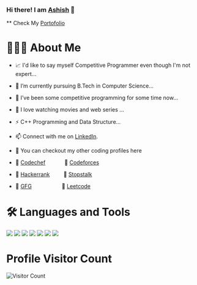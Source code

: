 ### Hi there! I am [Ashish][3] 👋

** Check My [Portofolio][4]

# 👨🏻‍💻 About Me
- 📈 I'd like to say myself Competitive Programmer even though I'm not expert...
- 🔭 I’m currently pursuing B.Tech in Computer Science...
- 🌱 I’ve been some competitive programming for some time now...
- :movie_camera: I love watching movies and web series ...
- ⚡ C++ Programming and Data Structure...

- 📫 Connect with me on [LinkedIn][3].
- :gem: You can checkout my other coding profiles here
- :beginner: [Codechef][5]    &ensp; &ensp; &ensp;  :beginner: [Codeforces][6] 
- :beginner: [Hackerrank][7]  &ensp; &ensp;  :beginner: [Stopstalk][8] 
- :beginner: [GFG][9]   &ensp; &ensp; &ensp; &ensp; &ensp;&ensp;&ensp; :beginner: [Leetcode][10] 

<!-- Actual text -->

<!-- You can find me on [![Twitter][1.2]][1]  -->

<!-- Icons -->

[1.2]: http://i.imgur.com/wWzX9uB.png (twitter icon without padding)
[3.2]: https://raw.githubusercontent.com/MartinHeinz/MartinHeinz/master/linkedin-3-16.png (LinkedIn icon without padding)

<!-- Links to your social media accounts -->

[1]: https://twitter.com/56Bhoya
[3]: https://www.linkedin.com/in/ashishbhoya/
[4]: https://ashishbhoya.github.io
[5]: https://www.codechef.com/users/ashishx11
[6]: https://codeforces.com/profile/11ashish11
[7]: https://www.hackerrank.com/ashishbhoya
[8]: https://www.stopstalk.com/user/profile/11ashish11
[9]: https://auth.geeksforgeeks.org/user/ashishbhoya/practice/
[10]: https://leetcode.com/11ashish11/


# 🛠 Languages and Tools
![](https://img.shields.io/badge/Language-C%2B%2B-brightgreen)
![](https://img.shields.io/badge/Databases-MySQL-informational?style=flat&logo=<LOGO_NAME>&logoColor=white&color=2bbc8a)
![](https://img.shields.io/badge/DS-CPP-informational?style=flat&logo=<LOGO_NAME>&logoColor=white&color=2bbc8a)
![](https://img.shields.io/badge/OS-Windows/Linux-informational?style=flat&logo=<LOGO_NAME>&logoColor=white&color=2bbc8a)
![](https://img.shields.io/badge/System-MS_Office-informational?style=flat&logo=<LOGO_NAME>&logoColor=white&color=2bbc8a)
![](https://img.shields.io/badge/Tools-VsCode-yellowgreen)
![](https://img.shields.io/badge/Tools-CodeBlocks-yellowgreen)


#                                                            Profile Visitor Count
![Visitor Count](https://profile-counter.glitch.me/{11Asish11}/count.svg)
